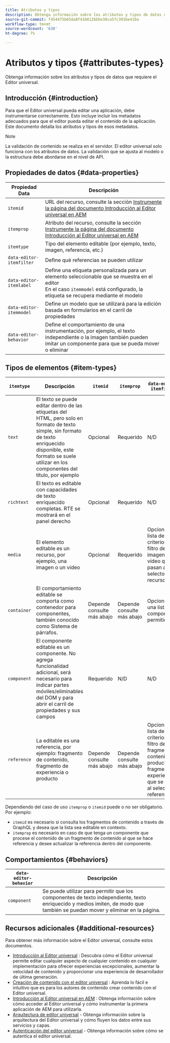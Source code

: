 ```yaml
---
title: Atributos y tipos
description: Obtenga información sobre los atributos y tipos de datos que requiere el Editor universal.
source-git-commit: f454475b65da8f410812bbbe30ca5fc393be410a
workflow-type: tm+mt
source-wordcount: '638'
ht-degree: 7%

---
```



# Atributos y tipos {#attributes-types}

Obtenga información sobre los atributos y tipos de datos que requiere el Editor universal.

## Introducción {#introduction}

Para que el Editor universal pueda editar una aplicación, debe instrumentarse correctamente. Esto incluye incluir los metadatos adecuados para que el editor pueda editar el contenido de la aplicación. Este documento detalla los atributos y tipos de esos metadatos.

>[!NOTE]
>
>La validación de contenido se realiza en el servidor. El editor universal solo funciona con los atributos de datos. La validación que se ajusta al modelo o la estructura debe abordarse en el nivel de API.

## Propiedades de datos {#data-properties}

| Propiedad Data | Descripción |
|---|---|
| `itemid` | URL del recurso, consulte la sección [Instrumente la página del documento Introducción al Editor universal en AEM](getting-started.md#instrument-thepage) |
| `itemprop` | Atributo del recurso, consulte la sección [Instrumente la página del documento Introducción al Editor universal en AEM](getting-started.md#instrument-thepage) |
| `itemtype` | Tipo del elemento editable (por ejemplo, texto, imagen, referencia, etc.) |
| `data-editor-itemfilter` | Define qué referencias se pueden utilizar |
| `data-editor-itemlabel` | Define una etiqueta personalizada para un elemento seleccionable que se muestra en el editor <br>En el caso `itemmodel` está configurado, la etiqueta se recupera mediante el modelo |
| `data-editor-itemmodel` | Define un modelo que se utilizará para la edición basada en formularios en el carril de propiedades |
| `data-editor-behavior` | Define el comportamiento de una instrumentación, por ejemplo, el texto independiente o la imagen también pueden imitar un componente para que se pueda mover o eliminar |

## Tipos de elementos {#item-types}

| `itemtype` | Descripción | `itemid` | `itemprop` | `data-editor-itemfilter` | `data-editor-itemlabel` | `data-editor-itemmodel` | `data-editor-behvior` |
|---|---|---|---|---|---|---|---|
| `text` | El texto se puede editar dentro de las etiquetas del HTML, pero solo en formato de texto simple, sin formato de texto enriquecido disponible, este formato se suele utilizar en los componentes del título, por ejemplo | Opcional | Requerido | N/D | Opcional | N/D | Opcional |
| `richtext` | El texto es editable con capacidades de texto enriquecido completas. RTE se mostrará en el panel derecho | Opcional | Requerido | N/D | Opcional | N/D | Opcional |
| `media` | El elemento editable es un recurso, por ejemplo, una imagen o un vídeo | Opcional | Requerido | Opcional<br>lista de criterios de filtro de imagen o vídeo que se pasan al selector de recursos | Opcional | N/D | Opcional |
| `container` | El comportamiento editable se comporta como contenedor para componentes, también conocido como Sistema de párrafos. | Depende <br>consulte más abajo | Depende <br>consulte más abajo | Opcional<br>una lista de componentes permitidos | Opcional | N/D | N/D |
| `component` | El componente editable es un componente. No agrega funcionalidad adicional, será necesario para indicar partes móviles/eliminables del DOM y para abrir el carril de propiedades y sus campos | Requerido | N/D | N/D | Opcional | Opcional | N/D |
| `reference` | La editable es una referencia, por ejemplo: fragmento de contenido, fragmento de experiencia o producto | Depende <br>consulte más abajo | Depende <br>consulte más abajo | Opcional<br>lista de criterios de filtro de fragmento de contenido, producto o fragmento de experiencia que se pasan al selector de referencia | Opcional | Opcional | N/D |

Dependiendo del caso de uso `itemprop` o `itemid` puede o no ser obligatorio. Por ejemplo:

* `itemid` es necesario si consulta los fragmentos de contenido a través de GraphQL y desea que la lista sea editable en contexto.
* `itemprop` es necesario en caso de que tenga un componente que procese el contenido de un fragmento de contenido al que se hace referencia y desee actualizar la referencia dentro del componente.

## Comportamientos {#behaviors}

| `data-editor-behavior` | Descripción |
|---|---|
| `component` | Se puede utilizar para permitir que los componentes de texto independiente, texto enriquecido y medios imiten, de modo que también se puedan mover y eliminar en la página. |

## Recursos adicionales {#additional-resources}

Para obtener más información sobre el Editor universal, consulte estos documentos.

* [Introducción al Editor universal](introduction.md) : Descubra cómo el Editor universal permite editar cualquier aspecto de cualquier contenido en cualquier implementación para ofrecer experiencias excepcionales, aumentar la velocidad de contenido y proporcionar una experiencia de desarrollador de última generación.
* [Creación de contenido con el editor universal](authoring.md) : Aprenda lo fácil e intuitivo que es para los autores de contenido crear contenido con el Editor universal.
* [Introducción al Editor universal en AEM](getting-started.md) : Obtenga información sobre cómo acceder al Editor universal y cómo instrumentar la primera aplicación de AEM para utilizarla.
* [Arquitectura de editor universal](architecture.md) - Obtenga información sobre la arquitectura del Editor universal y cómo fluyen los datos entre sus servicios y capas.
* [Autenticación del editor universal](authentication.md) - Obtenga información sobre cómo se autentica el editor universal.
